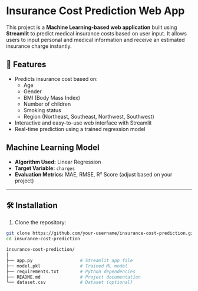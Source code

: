 # Insurance Cost Prediction Web App

This project is a **Machine Learning-based web application** built using **Streamlit** to predict medical insurance costs based on user input. It allows users to input personal and medical information and receive an estimated insurance charge instantly.

## 📌 Features

- Predicts insurance cost based on:
  - Age
  - Gender
  - BMI (Body Mass Index)
  - Number of children
  - Smoking status
  - Region (Northeast, Southeast, Northwest, Southwest)
- Interactive and easy-to-use web interface with Streamlit
- Real-time prediction using a trained regression model


##  Machine Learning Model

- **Algorithm Used:** Linear Regression 
- **Target Variable:** `charges`
- **Evaluation Metrics:** MAE, RMSE, R² Score (adjust based on your project)
---

## 🛠️ Installation

1. Clone the repository:

```bash
git clone https://github.com/your-username/insurance-cost-prediction.git
cd insurance-cost-prediction
```

```bash
insurance-cost-prediction/
│
├── app.py                  # Streamlit app file
├── model.pkl               # Trained ML model
├── requirements.txt        # Python dependencies
├── README.md               # Project documentation
└── dataset.csv             # Dataset (optional)
```
